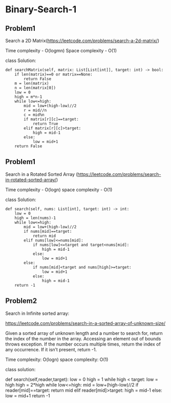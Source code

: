 # Binary-Search-1


## Problem1 
Search a 2D Matrix(https://leetcode.com/problems/search-a-2d-matrix/)

Time complexity - O(logmn)
Space complexity - O(1)

class Solution:

    def searchMatrix(self, matrix: List[List[int]], target: int) -> bool:
        if len(matrix)==0 or matrix==None:
            return False
        m = len(matrix)
        n = len(matrix[0])
        low = 0
        high = m*n-1
        while low<=high:
            mid = low+(high-low)//2
            r = mid//n
            c = mid%n
            if matrix[r][c]==target:
                return True
            elif matrix[r][c]>target:
                high = mid-1
            else:
                low = mid+1
        return False

## Problem1 
Search in a Rotated Sorted Array (https://leetcode.com/problems/search-in-rotated-sorted-array/)

Time complexity - O(logn)
space complexity - O(1)

class Solution:
    
    def search(self, nums: List[int], target: int) -> int:
        low = 0
        high = len(nums)-1
        while low<=high:
            mid = low+(high-low)//2
            if nums[mid]==target:
                return mid
            elif nums[low]<=nums[mid]:
                if nums[low]<=target and target<nums[mid]:
                    high = mid-1
                else:
                    low = mid+1
            else:
                if nums[mid]<target and nums[high]>=target:
                    low = mid+1
                else:
                    high = mid-1
        return -1



## Problem2
Search in Infinite sorted array: 

https://leetcode.com/problems/search-in-a-sorted-array-of-unknown-size/

Given a sorted array of unknown length and a number to search for, return the index of the number in the array. Accessing an element out of bounds throws exception. If the number occurs multiple times, return the index of any occurrence. If it isn’t present, return -1.

Time complexity: O(logn)
space complexity: O(1)

class solution:

  def search(self,reader,target):
    low = 0
    high = 1
    while high < target:
      low = high
      high = 2*high
    while low<=high:
      mid = low+(high-low)//2
      if reader[mid]==target:
        return mid
      elif reader[mid]>target:
        high = mid-1
      else:
        low = mid+1
    return -1

